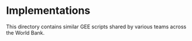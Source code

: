 # Implementations

This directory contains similar GEE scripts shared by various teams across the World Bank.